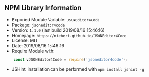 ## NPM Library Information
* Exported Module Variable: `JSONEditor4Code`
* Package:  `jsoneditor4code`
* Version:  `1.1.0`   (last build 2019/08/16 15:46:16)
* Homepage: `https://niebert.github.io/JSONEditor4Code`
* License:  MIT
* Date:     2019/08/16 15:46:16
* Require Module with:
```javascript
    const vJSONEditor4Code = require('jsoneditor4code');
```
* JSHint: installation can be performed with `npm install jshint -g`
